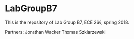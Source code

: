 # LabGroupB7

This is the repository of Lab Group B7, ECE 266, spring 2018.

Partners: 
Jonathan Wacker
Thomas Szklarzewski
